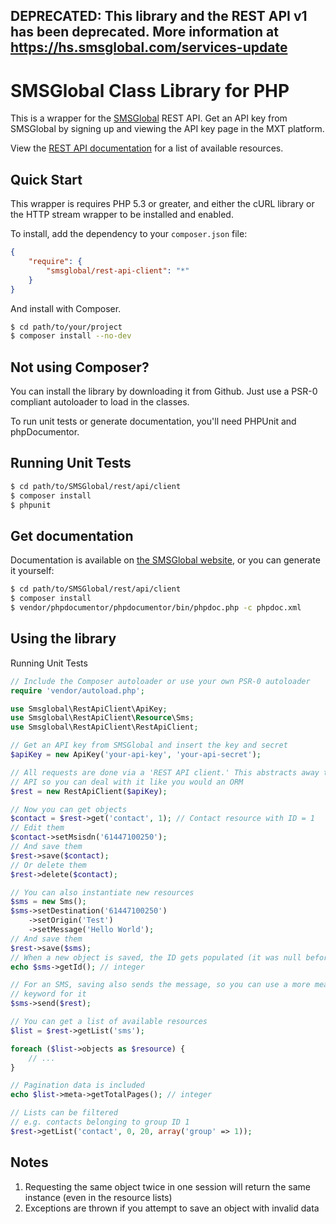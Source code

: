 ## DEPRECATED: This library and the REST API v1 has been deprecated. More information at https://hs.smsglobal.com/services-update

SMSGlobal Class Library for PHP
===============================

This is a wrapper for the [SMSGlobal](http://www.smsglobal.com/) REST API. Get an API key from SMSGlobal by signing up and viewing the API key page in the MXT platform.

View the [REST API documentation](http://www.smsglobal.com/rest-api/) for a list of available resources.

Quick Start
-----------
This wrapper is requires PHP 5.3 or greater, and either the cURL library or the HTTP stream wrapper to be installed and enabled.

To install, add the dependency to your `composer.json` file:

```json
{
    "require": {
        "smsglobal/rest-api-client": "*"
    }
}
```

And install with Composer.

```bash
$ cd path/to/your/project
$ composer install --no-dev
```

Not using Composer?
-------------------
You can install the library by downloading it from Github. Just use a PSR-0 compliant autoloader to load in the classes.

To run unit tests or generate documentation, you'll need PHPUnit and phpDocumentor.

Running Unit Tests
------------------
```bash
$ cd path/to/SMSGlobal/rest/api/client
$ composer install
$ phpunit
```

Get documentation
-----------------
Documentation is available on [the SMSGlobal website](http://www.smsglobal.com/docs/rest-api-client-php/), or you can generate it yourself:

```bash
$ cd path/to/SMSGlobal/rest/api/client
$ composer install
$ vendor/phpdocumentor/phpdocumentor/bin/phpdoc.php -c phpdoc.xml
```

Using the library
-----------------
Running Unit Tests
```php
// Include the Composer autoloader or use your own PSR-0 autoloader
require 'vendor/autoload.php';

use Smsglobal\RestApiClient\ApiKey;
use Smsglobal\RestApiClient\Resource\Sms;
use Smsglobal\RestApiClient\RestApiClient;

// Get an API key from SMSGlobal and insert the key and secret
$apiKey = new ApiKey('your-api-key', 'your-api-secret');

// All requests are done via a 'REST API client.' This abstracts away the REST
// API so you can deal with it like you would an ORM
$rest = new RestApiClient($apiKey);

// Now you can get objects
$contact = $rest->get('contact', 1); // Contact resource with ID = 1
// Edit them
$contact->setMsisdn('61447100250');
// And save them
$rest->save($contact);
// Or delete them
$rest->delete($contact);

// You can also instantiate new resources
$sms = new Sms();
$sms->setDestination('61447100250')
    ->setOrigin('Test')
    ->setMessage('Hello World');
// And save them
$rest->save($sms);
// When a new object is saved, the ID gets populated (it was null before)
echo $sms->getId(); // integer

// For an SMS, saving also sends the message, so you can use a more meaningful
// keyword for it
$sms->send($rest);

// You can get a list of available resources
$list = $rest->getList('sms');

foreach ($list->objects as $resource) {
    // ...
}

// Pagination data is included
echo $list->meta->getTotalPages(); // integer

// Lists can be filtered
// e.g. contacts belonging to group ID 1
$rest->getList('contact', 0, 20, array('group' => 1));
```

Notes
-----
1. Requesting the same object twice in one session will return the same instance (even in the resource lists)
2. Exceptions are thrown if you attempt to save an object with invalid data
